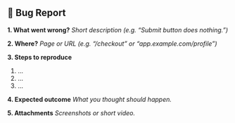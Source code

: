 ## 🐛 Bug Report

**1. What went wrong?**
_Short description (e.g. “Submit button does nothing.”)_

**2. Where?**
_Page or URL (e.g. “/checkout” or “app.example.com/profile”)_

**3. Steps to reproduce**
1. …
2. …
3. …

**4. Expected outcome**
_What you thought should happen._

**5. Attachments**
_Screenshots or short video._
